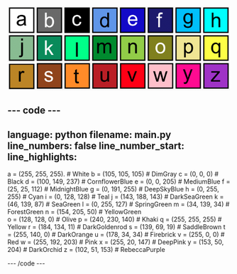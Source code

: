 ![A grid of 26 coloured squares each representing one of the colours in the colour palette. Each square has a letter on it from a to z.](images/ambient-letters.png)

--- code ---
---
language: python
filename: main.py
line_numbers: false
line_number_start: 
line_highlights: 
---
 a = (255, 255, 255). # White
 b = (105, 105, 105) # DimGray
 c = (0, 0, 0) # Black
 d = (100, 149, 237) # CornflowerBlue
 e = (0, 0, 205) # MediumBlue
 f = (25, 25, 112) # MidnightBlue
 g = (0, 191, 255) # DeepSkyBlue
 h = (0, 255, 255) # Cyan
 i = (0, 128, 128) # Teal
 j = (143, 188, 143) # DarkSeaGreen
 k = (46, 139, 87) # SeaGreen
 l = (0, 255, 127) # SpringGreen
 m = (34, 139, 34) # ForestGreen
 n = (154, 205, 50) # YellowGreen    
 o = (128, 128, 0) # Olive
 p = (240, 230, 140) # Khaki
 q = (255, 255, 255) # Yellow
 r = (184, 134, 11) # DarkGoldenrod
 s = (139, 69, 19) # SaddleBrown
 t = (255, 140, 0) # DarkOrange
 u = (178, 34, 34) # Firebrick
 v = (255, 0, 0) # Red
 w = (255, 192, 203) # Pink
 x = (255, 20, 147) # DeepPink
 y = (153, 50, 204) # DarkOrchid
 z = (102, 51, 153) # RebeccaPurple
 
--- /code ---
